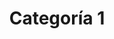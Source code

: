 ---
slug: categoria-1
title: Categoría 1
summary: null # string
image: null # string

icon: null # string
category:
- categoria-0

toc: false
draft: false
noindex: true
translationKey: categoria-1
seo: null # string
description: null # string
---